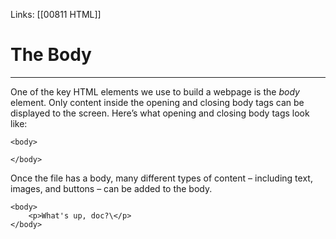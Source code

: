 Links:  [[00811 HTML]]

# The Body
---
One of the key HTML elements we use to build a webpage is the _body_ element. Only content inside the opening and closing body tags can be displayed to the screen. Here’s what opening and closing body tags look like:

	<body>
	
	</body>

Once the file has a body, many different types of content – including text, images, and buttons – can be added to the body.

	<body>
    	<p>What's up, doc?\</p>
	</body>

